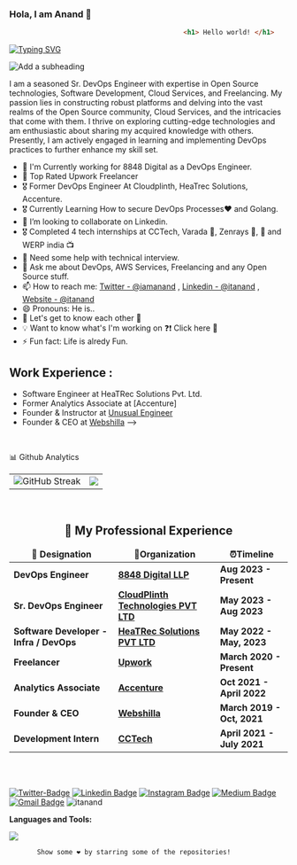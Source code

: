 
### Hola, I am Anand 👋

``` html
                                     		<h1> Hello world! </h1>
```

[![Typing SVG](https://readme-typing-svg.demolab.com?font=Poppins&weight=600&size=24&pause=1000&color=F74C4C&width=435&lines=Hi+%F0%9F%91%8B%2C+I+am+Anand.;A+Developer+%26+a+DevSecOps+Learner)](https://git.io/typing-svg)

![Add a subheading](https://user-images.githubusercontent.com/38817976/225311019-495d9965-0fc0-491d-9755-d29ace339761.png)


I am a seasoned Sr. DevOps Engineer with expertise in Open Source technologies, Software Development, Cloud Services, and Freelancing. My passion lies in constructing robust platforms and delving into the vast realms of the Open Source community, Cloud Services, and the intricacies that come with them. I thrive on exploring cutting-edge technologies and am enthusiastic about sharing my acquired knowledge with others. Presently, I am actively engaged in learning and implementing DevOps practices to further enhance my skill set.

- 🌱 I'm Currently working for 8848 Digital as a DevOps Engineer.
- 🥇 Top Rated Upwork Freelancer
- 🎖  Former DevOps Engineer At Cloudplinth, HeaTrec Solutions, Accenture.
- 🎖  Currently Learning  How to secure DevOps Processes❤️ and Golang.
- 👯 I’m looking to collaborate on Linkedin.
- 🎖 Completed 4 tech internships at CCTech, Varada 🛒, Zenrays 🎥, 🚗 and WERP india 📺
- 🤔 Need some help with technical interview.
- 💬 Ask me about DevOps, AWS Services, Freelancing and any Open Source stuff.
- 📫 How to reach me: [Twitter - @iamanand](https://twitter.com/itanand_) , [Linkedin - @itanand](https://www.linkedin.com/in/itanand/) , [Website - @itanand](https://itanand.netlify.app/)
- 😄 Pronouns: He is..
- 💭 Let's get to know each other 🌟
- 💡 Want to know what's I'm working on ❓❗️ Click here 💎
- ⚡ Fun fact: Life is alredy Fun.
 
 ## Work Experience :

* Software Engineer at HeaTRec Solutions Pvt. Ltd.
* Former  Analytics Associate at [Accenture]
* Founder & Instructor at [Unusual Engineer](https://www.youtube.com/channel/unusualengineer)
* Founder & CEO at [Webshilla](https://www.webshilla.com) -->

<br/>

📊 Github Analytics
 <table>
  <tr>
   
<td><img src="https://github-readme-streak-stats.herokuapp.com?user=itanand&theme=nightowl" alt="GitHub Streak" />
    <td><img src="https://github-readme-stats.vercel.app/api?username=itanand&count_private=true&show_icons=true&theme=nightowl" /></td>
  </tr>
</table>


<br/>

 
 <h2 align="center" id = "work-experience">🚀 My Professional Experience </h2> 
<div align="center">
<table>
  <thead align="center">
    <tr border: none;>
      <td><b> 💼 Designation </b></td> 
      <td><b> 🏢Organization </b></td> 
      <td><b> ⏰Timeline  </b></td> 
      </tr>
  </thead>
  <tbody> 
   <tr>
      <td> <b>DevOps Engineer </b> </td>
      <td><a href="[https://8848digital.com/]"/><b>8848 Digital LLP</b></a></td>
      <td> <b>Aug 2023 - Present </b> </td>
   </tr>
   <tr>
      <td> <b> Sr. DevOps Engineer</b> </td>
      <td><a href="[https://cloudplinth.com/]"/><b>CloudPlinth Technologies PVT LTD </b></a></td>
      <td> <b>May 2023 - Aug 2023 </b> </td>
   </tr>
    <tr>
      <td> <b> Software Developer -  Infra / DevOps</b> </td>
      <td><a href="[https://heatrecsolutions.com/]"/><b>HeaTRec Solutions PVT LTD</b></a></td>
      <td> <b>May 2022 - May, 2023 </b> </td>
   </tr>
   <tr>
      <td> <b>Freelancer </b> </td>
      <td><a href="[https://www.upwork.com/freelancers/itanand/]"/><b>Upwork</b></a></td>
      <td> <b>March 2020 - Present </b> </td>
   </tr>
   <tr>
      <td> <b> Analytics Associate </b> </td>
      <td><a href="[https://www.accenture.com/]"/><b>Accenture</b></a></td>
      <td> <b>Oct 2021 - April 2022</b> </td>
   </tr>
   <tr>
      <td> <b> Founder & CEO </b> </td>
      <td><a href="https://www.webshilla.com"/><b>Webshilla</b></a></td>
      <td> <b>March 2019 - Oct, 2021</b> </td>
   </tr>
   <tr>
      <td> <b>Development Intern </b> </td>
      <td><a href="[https://cctech.co.in/]"/><b>CCTech</b></a></td>
      <td> <b>April 2021 - July 2021</b> </td>
   </tr> 
   </tbody>	 
</table>
</div>
<br/>
 
<br/>
 
 
 [![Twitter-Badge](https://img.shields.io/twitter/follow/itanand?style=social&link=https://www.twitter.com/itanand/)](https://x.com/itanand_)
[![Linkedin Badge](https://img.shields.io/badge/-itanand-blue?style=flat-square&logo=Linkedin&logoColor=white&link=https://www.linkedin.com/in/itanand/)](https://www.linkedin.com/in/itanand/)
[![Instagram Badge](https://img.shields.io/badge/-data.integer-purple?style=flat-square&logo=instagram&logoColor=white&link=https://instagram.com/data.integer/)](https://instagram.com/data.integer)
[![Medium Badge](https://img.shields.io/badge/-@itanand-03a57a?style=flat-square&labelColor=000000&logo=Medium&link=https://medium.com/@itanand/)](https://medium.com/@itanand)
[![Gmail Badge](https://img.shields.io/badge/-hey.itanand@gmail.com-c14438?style=flat-square&logo=Gmail&logoColor=white&link=mailto:ehey.itanand@gmail.com)](mailto:hey.itanand@gmail.com)
<img src="https://komarev.com/ghpvc/?username=itanand" alt="itanand"/>



 **Languages and Tools:**  

 

    


<img src="https://github-readme-stats.vercel.app/api?username=itanand&&show_icons=true&title_color=ffffff&icon_color=bb2acf&text_color=daf7dc&bg_color=151515">



           Show some ❤️ by starring some of the repositories!
